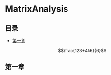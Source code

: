# MatrixAnalysis
<script type="text/javascript" async src="https://cdn.mathjax.org/mathjax/latest/MathJax.js?config=TeX-MML-AM_CHTML"> </script>

## 目录
- [第一章](#第一章)


$$\frac{123+456}{6}$$

## 第一章
##

